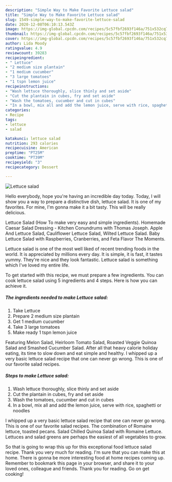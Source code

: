 ```yaml
---
description: "Simple Way to Make Favorite Lettuce salad"
title: "Simple Way to Make Favorite Lettuce salad"
slug: 1549-simple-way-to-make-favorite-lettuce-salad
date: 2020-12-08T06:10:13.543Z
image: https://img-global.cpcdn.com/recipes/5c57fbf2693f146a/751x532cq70/lettuce-salad-recipe-main-photo.jpg
thumbnail: https://img-global.cpcdn.com/recipes/5c57fbf2693f146a/751x532cq70/lettuce-salad-recipe-main-photo.jpg
cover: https://img-global.cpcdn.com/recipes/5c57fbf2693f146a/751x532cq70/lettuce-salad-recipe-main-photo.jpg
author: Lida Moody
ratingvalue: 4.9
reviewcount: 39283
recipeingredient:
- " Lettuce"
- "2 medium size plantain"
- "1 medium cucumber"
- "3 large tomatoes"
- "1 tspn lemon juice"
recipeinstructions:
- "Wash lettuce thoroughly, slice thinly and set aside"
- "Cut the plantain in cubes, fry and set aside"
- "Wash the tomatoes, cucumber and cut in cubes"
- "In a bowl, mix all and add the lemon juice, serve with rice, spaghetti or noodles"
categories:
- Recipe
tags:
- lettuce
- salad

katakunci: lettuce salad 
nutrition: 293 calories
recipecuisine: American
preptime: "PT25M"
cooktime: "PT39M"
recipeyield: "3"
recipecategory: Dessert

---
```



![Lettuce salad](https://img-global.cpcdn.com/recipes/5c57fbf2693f146a/751x532cq70/lettuce-salad-recipe-main-photo.jpg)

Hello everybody, hope you're having an incredible day today. Today, I will show you a way to prepare a distinctive dish, lettuce salad. It is one of my favorites. For mine, I'm gonna make it a bit tasty. This will be really delicious.

Lettuce Salad (How To make very easy and simple ingredients). Homemade Caesar Salad Dressing - Kitchen Conundrums with Thomas Joseph. Apple And Lettuce Salad, Cauliflower Lettuce Salad, Wilted Lettuce Salad. Baby Lettuce Salad with Raspberries, Cranberries, and Feta Flavor The Moments.

Lettuce salad is one of the most well liked of recent trending foods in the world. It is appreciated by millions every day. It is simple, it is fast, it tastes yummy. They're nice and they look fantastic. Lettuce salad is something which I've loved my entire life.


To get started with this recipe, we must prepare a few ingredients. You can cook lettuce salad using 5 ingredients and 4 steps. Here is how you can achieve it.

<!--inarticleads1-->

##### The ingredients needed to make Lettuce salad:

1. Take  Lettuce
1. Prepare 2 medium size plantain
1. Get 1 medium cucumber
1. Take 3 large tomatoes
1. Make ready 1 tspn lemon juice


Featuring Melon Salad, Heirloom Tomato Salad, Roasted Veggie Quinoa Salad and Smashed Cucumber Salad. After all that heavy calorie holiday eating, its time to slow down and eat simple and healthy. I whipped up a very basic lettuce salad recipe that one can never go wrong. This is one of our favorite salad recipes. 

<!--inarticleads2-->

##### Steps to make Lettuce salad:

1. Wash lettuce thoroughly, slice thinly and set aside
1. Cut the plantain in cubes, fry and set aside
1. Wash the tomatoes, cucumber and cut in cubes
1. In a bowl, mix all and add the lemon juice, serve with rice, spaghetti or noodles


I whipped up a very basic lettuce salad recipe that one can never go wrong. This is one of our favorite salad recipes. The combination of Romaine lettuce, toasted pecans. Salad Chilled Quinoa Salad with Romaine Lettuce. Lettuces and salad greens are perhaps the easiest of all vegetables to grow. 

So that is going to wrap this up for this exceptional food lettuce salad recipe. Thank you very much for reading. I'm sure that you can make this at home. There is gonna be more interesting food at home recipes coming up. Remember to bookmark this page in your browser, and share it to your loved ones, colleague and friends. Thank you for reading. Go on get cooking!
